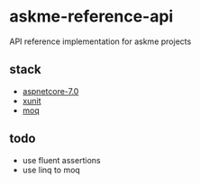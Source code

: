 # askme-reference-api

API reference implementation for askme projects 


## stack
* [aspnetcore-7.0](https://learn.microsoft.com/en-us/aspnet/core/fundamentals/apis?view=aspnetcore-7.0)
* [xunit](https://xunit.net/)
* [moq](https://github.com/moq/moq4)

## todo
* use fluent assertions
* use linq to moq